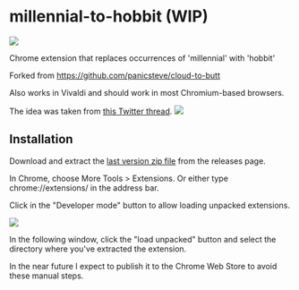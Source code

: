 millennial-to-hobbit (WIP)
=============

![](https://media.giphy.com/media/aJMDwgd63oxPO/giphy.gif)

Chrome extension that replaces occurrences of 'millennial' with 'hobbit'

Forked from https://github.com/panicsteve/cloud-to-butt

Also works in Vivaldi and should work in most Chromium-based browsers.

The idea was taken from [this Twitter thread](https://twitter.com/CryptTrash/status/1055694121447370752).
![](https://i.imgur.com/oTA6TPo.png)


Installation
------------

Download and extract the [last version zip file](https://github.com/CygnaThreadbare/millennial-to-hobbit/releases/download/v1.0/millennial-to-hobbit-1.0.zip) from the releases page.

In Chrome, choose More Tools > Extensions. Or either type chrome://extensions/ in the address bar.

Click in the "Developer mode" button to allow loading unpacked extensions.

![](https://i.imgur.com/zVEu93I.png)

In the following window, click the "load unpacked" button and select the directory where you've extracted the extension.

In the near future I expect to publish it to the Chrome Web Store to avoid these manual steps.
